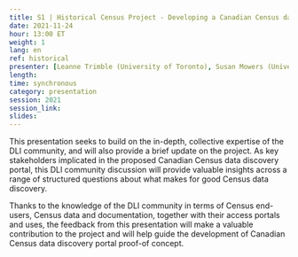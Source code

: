 ```yaml
---
title: S1 | Historical Census Project - Developing a Canadian Census data discovery portal
date: 2021-11-24
hour: 13:00 ET
weight: 1
lang: en
ref: historical
presenter: [Leanne Trimble (University of Toronto), Susan Mowers (University of Ottawa)]
length:
time: synchronous
category: presentation
session: 2021
session_link:
slides:
---
```

This presentation seeks to build on the in-depth, collective expertise of the DLI community, and will also provide a brief update on the project.  As key stakeholders implicated in the proposed Canadian Census data discovery portal, this DLI community discussion will provide valuable insights across a range of structured questions about what makes for good Census data discovery. <!--more-->

Thanks to the knowledge of the DLI community in terms of Census end-users, Census data and documentation, together with their access portals and uses, the feedback from this presentation will make a valuable contribution to the project and will help guide the development of Canadian Census data discovery portal proof-of concept.   

